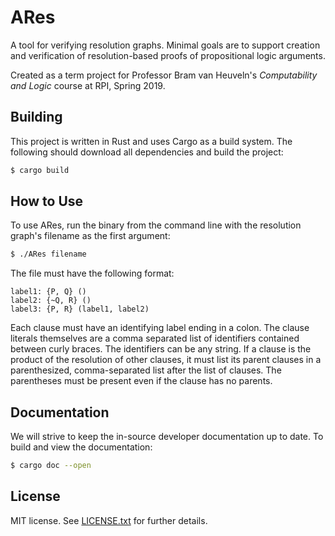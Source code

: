 # ARes

A tool for verifying resolution graphs. Minimal goals are to support
creation and verification of resolution-based proofs of propositional logic
arguments. 

Created as a term project for Professor Bram van Heuveln's _Computability and
Logic_ course at RPI, Spring 2019.

## Building

This project is written in Rust and uses Cargo as a build system. The following
should download all dependencies and build the project:

```bash
$ cargo build
```

## How to Use

To use ARes, run the binary from the command line with the resolution graph's filename
as the first argument:

```bash
$ ./ARes filename
```

The file must have the following format:

```
label1: {P, Q} ()
label2: {~Q, R} ()
label3: {P, R} (label1, label2)
```

Each clause must have an identifying label ending in a colon. The clause literals themselves
are a comma separated list of identifiers contained between curly braces. The identifiers
can be any string. If a clause is the product of the resolution of other clauses, it must
list its parent clauses in a parenthesized, comma-separated list after the list of clauses.
The parentheses must be present even if the clause has no parents.

## Documentation

We will strive to keep the in-source developer documentation up to date. To
build and view the documentation:

```bash
$ cargo doc --open
```

## License

MIT license. See [LICENSE.txt](LICENSE.txt) for further details.

